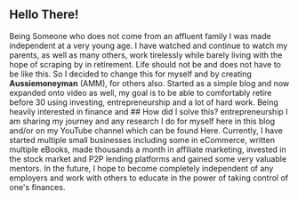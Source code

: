## Hello There!
Being Someone who does not come from an affluent family I was made independent at a very young age. I have watched and continue to watch my parents, as well as many others, work tirelessly while barely living with the hope of scraping by in retirement. Life should not be and does not have to be like this. So I decided to change this for myself and by creating **Aussiemoneyman** (AMM), for others also. Started as a simple blog and now expanded onto video as well, my goal is to be able to comfortably retire before 30 using investing, entrepreneurship and a lot of hard work. Being heavily interested in finance and ## How did I solve this? entrepreneurship I am sharing my journey and any research I do for myself here in this blog and/or on my YouTube channel which can be found Here. Currently, I have started multiple small businesses including some in eCommerce, written multiple eBooks, made thousands a month in affiliate marketing, invested in the stock market and P2P lending platforms and gained some very valuable mentors. In the future, I hope to become completely independent of any employers and work with others to educate in the power of taking control of one's finances.


